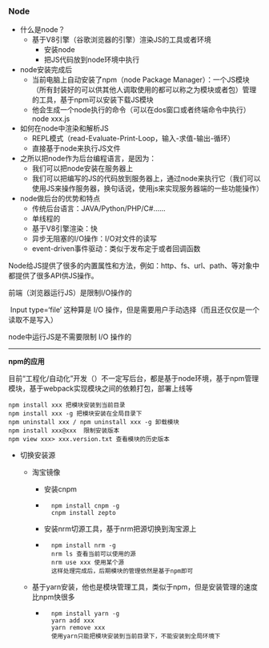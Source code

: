 ### Node

- 什么是node？
	- 基于V8引擎（谷歌浏览器的引擎）渲染JS的工具或者环境
		- 安装node
		- 把JS代码放到node环境中执行
- node安装完成后
	- 当前电脑上自动安装了npm（node Package Manager）：一个JS模块（所有封装好的可以供其他人调取使用的都可以称之为模块或者包）管理的工具，基于npm可以安装下载JS模块
	- 他会生成一个node执行的命令（可以在dos窗口或者终端命令中执行）node xxx.js
- 如何在node中渲染和解析JS
	- REPL模式（read-Evaluate-Print-Loop，输入-求值-输出-循环）
	- 直接基于node来执行JS文件
- 之所以把node作为后台编程语言，是因为：
	- 我们可以把node安装在服务器上
	- 我们可以把编写的JS的代码放到服务器上，通过node来执行它（我们可以使用JS来操作服务器，换句话说，使用js来实现服务器端的一些功能操作）
- node做后台的优势和特点
	- 传统后台语言：JAVA/Python/PHP/C#......
	- 单线程的
	- 基于V8引擎渲染：快
	- 异步无阻塞的I/O操作：I/O对文件的读写
	- event-driven事件驱动：类似于发布定于或者回调函数



Node给JS提供了很多的内置属性和方法，例如：http、fs、url、path、等对象中都提供了很多API供JS操作。

前端（浏览器运行JS）是限制I/O操作的	

​		Input type=‘file’ 这种算是 I/O 操作，但是需要用户手动选择（而且还仅仅是一个读取不是写入）

node中运行JS是不需要限制 I/O 操作的

-----------

**npm的应用**

​	目前“工程化/自动化”开发（）不一定写后台，都是基于node环境，基于npm管理模块，基于webpack实现模块之间的依赖打包，部署上线等

```
npm install xxx 把模块安装到当前目录
npm install xxx -g 把模块安装在全局目录下
npm uninstall xxx / npm uninstall xxx -g 卸载模块
npm install xxx@xxx  限制安装版本
npm view xxx> xxx.version.txt 查看模块的历史版本
```

- 切换安装源

	- 淘宝镜像

		- 安装cnpm

		- ```
			npm install cnpm -g
			cnpm install zepto
			```

		- 安装nrm切源工具，基于nrm把源切换到淘宝源上

		- ```
			npm install nrm -g
			nrm ls 查看当前可以使用的源
			nrm use xxx 使用某个源
			这样处理完成后，后期模块的管理依然是基于npm即可
			```

	- 基于yarn安装，他也是模块管理工具，类似于npm，但是安装管理的速度比npm快很多

		- ```
			npm install yarn -g
			yarn add xxx
			yarn remove xxx
			使用yarn只能把模块安装到当前目录下，不能安装到全局环境下
			```

